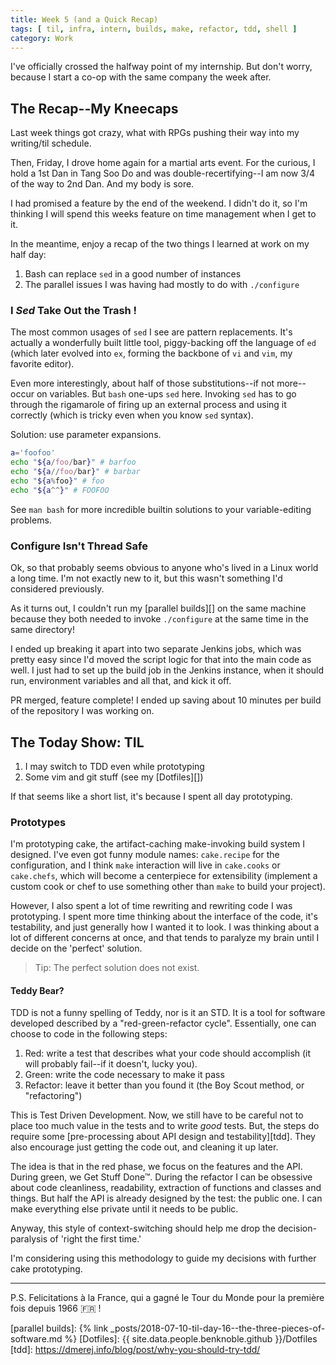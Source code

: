 ```yaml
---
title: Week 5 (and a Quick Recap)
tags: [ til, infra, intern, builds, make, refactor, tdd, shell ]
category: Work
---
```


I've officially crossed the halfway point of my internship. But don't worry,
because I start a co-op with the same company the week after.

## The Recap--My Kneecaps

Last week things got crazy, what with RPGs pushing their way into my writing/til
schedule.

Then, Friday, I drove home again for a martial arts event. For the curious, I
hold a 1st Dan in Tang Soo Do and was double-recertifying--I am now 3/4 of the
way to 2nd Dan. And my body is sore.

I had promised a feature by the end of the weekend. I didn't do it, so I'm
thinking I will spend this weeks feature on time management when I get to it.

In the meantime, enjoy a recap of the two things I learned at work on my half
day:

1. Bash can replace `sed` in a good number of instances
2. The parallel issues I was having had mostly to do with `./configure`

### I _Sed_ Take Out the Trash !

The most common usages of `sed` I see are pattern replacements. It's actually a
wonderfully built little tool, piggy-backing off the language of `ed` (which
later evolved into `ex`, forming the backbone of `vi` and `vim`, my favorite
editor).

Even more interestingly, about half of those substitutions--if not more--occur
on variables. But `bash` one-ups `sed` here. Invoking `sed` has to go through
the rigamarole of firing up an external process and using it correctly (which is
tricky even when you know `sed` syntax).

Solution: use parameter expansions.

```bash
a='foofoo'
echo "${a/foo/bar}" # barfoo
echo "${a//foo/bar}" # barbar
echo "${a%foo}" # foo
echo "${a^^}" # FOOFOO
```

See `man bash` for more incredible builtin solutions to your variable-editing
problems.

### Configure Isn't Thread Safe

Ok, so that probably seems obvious to anyone who's lived in a Linux world a long
time. I'm not exactly new to it, but this wasn't something I'd considered
previously.

As it turns out, I couldn't run my [parallel builds][] on the same machine
because they both needed to invoke `./configure` at the same time in the same
directory!

I ended up breaking it apart into two separate Jenkins jobs, which was pretty
easy since I'd moved the script logic for that into the main code as well. I
just had to set up the build job in the Jenkins instance, when it should run,
environment variables and all that, and kick it off.

PR merged, feature complete! I ended up saving about 10 minutes per build of the
repository I was working on.

## The Today Show: TIL

1. I may switch to TDD even while prototyping
2. Some vim and git stuff (see my [Dotfiles][])

If that seems like a short list, it's because I spent all day prototyping.

### Prototypes

I'm prototyping cake, the artifact-caching make-invoking build system I
designed. I've even got funny module names: `cake.recipe` for the configuration,
and I think `make` interaction will live in `cake.cooks` or `cake.chefs`, which
will become a centerpiece for extensibility (implement a custom cook or chef to
use something other than `make` to build your project).

However, I also spent a lot of time rewriting and rewriting code I was
prototyping. I spent more time thinking about the interface of the code, it's
testability, and just generally how I wanted it to look. I was thinking about a
lot of different concerns at once, and that tends to paralyze my brain until I
decide on the 'perfect' solution.

> Tip: The perfect solution does not exist.

#### Teddy Bear?

TDD is not a funny spelling of Teddy, nor is it an STD. It is a tool for
software developed described by a "red-green-refactor cycle". Essentially, one
can choose to code in the following steps:

1. Red: write a test that describes what your code should accomplish (it will
   probably fail--if it doesn't, lucky you).
2. Green: write the code necessary to make it pass
3. Refactor: leave it better than you found it (the Boy Scout method, or
   "refactoring")

This is Test Driven Development. Now, we still have to be careful not to place
too much value in the tests and to write *good* tests. But, the steps do require
some [pre-processing about API design and testability][tdd]. They also encourage
just getting the code out, and cleaning it up later.

The idea is that in the red phase, we focus on the features and the API. During
green, we Get Stuff Done™. During the refactor I can be obsessive about code
cleanliness, readability, extraction of functions and classes and things. But
half the API is already designed by the test: the public one. I can make
everything else private until it needs to be public.

Anyway, this style of context-switching should help me drop the
decision-paralysis of 'right the first time.'

I'm considering using this methodology to guide my decisions with further cake
prototyping.

---

P.S. Felicitations à la France, qui a gagné le Tour du Monde pour la première
fois depuis 1966 :fr: !

[parallel builds]: {% link _posts/2018-07-10-til-day-16--the-three-pieces-of-software.md %}
[Dotfiles]: {{ site.data.people.benknoble.github }}/Dotfiles
[tdd]: https://dmerej.info/blog/post/why-you-should-try-tdd/
